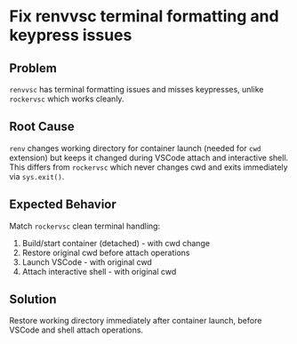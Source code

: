 # Fix renvvsc terminal formatting and keypress issues

## Problem
`renvvsc` has terminal formatting issues and misses keypresses, unlike `rockervsc` which works cleanly.

## Root Cause
`renv` changes working directory for container launch (needed for `cwd` extension) but keeps it changed during VSCode attach and interactive shell. This differs from `rockervsc` which never changes cwd and exits immediately via `sys.exit()`.

## Expected Behavior
Match `rockervsc` clean terminal handling:
1. Build/start container (detached) - with cwd change
2. Restore original cwd before attach operations
3. Launch VSCode - with original cwd
4. Attach interactive shell - with original cwd

## Solution
Restore working directory immediately after container launch, before VSCode and shell attach operations.
